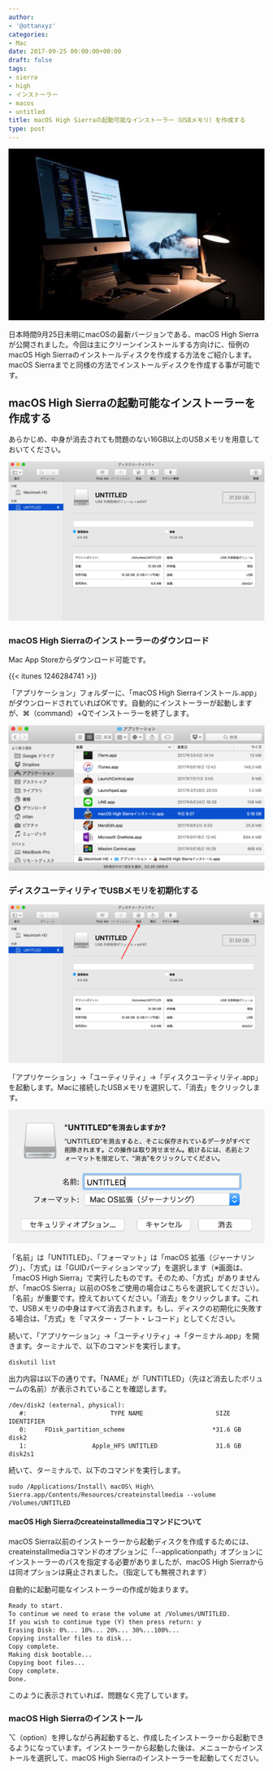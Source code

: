 ```yaml
---
author:
- '@ottanxyz'
categories:
- Mac
date: 2017-09-25 00:00:00+00:00
draft: false
tags:
- sierra
- high
- インストーラー
- macos
- untitled
title: macOS High Sierraの起動可能なインストーラー（USBメモリ）を作成する
type: post
---
```


![](171129-5a1ec8c3b7338.jpg)

日本時間9月25日未明にmacOSの最新バージョンである、macOS High Sierraが公開されました。今回は主にクリーンインストールする方向けに、恒例のmacOS High Sierraのインストールディスクを作成する方法をご紹介します。macOS Sierraまでと同様の方法でインストールディスクを作成する事が可能です。

## macOS High Sierraの起動可能なインストーラーを作成する

あらかじめ、中身が消去されても問題のない16GB以上のUSBメモリを用意しておいてください。

![](171129-5a1ec74f17d7a.png)

### macOS High Sierraのインストーラーのダウンロード

Mac App Storeからダウンロード可能です。

{{< itunes 1246284741 >}}

「アプリケーション」フォルダーに、「macOS High Sierraインストール.app」がダウンロードされていればOKです。自動的にインストーラーが起動しますが、⌘（command）+Qでインストーラーを終了します。

![](170925-59c991bd1e1ec.png)

### ディスクユーティリティでUSBメモリを初期化する

![](171129-5a1ec7838c377.png)

「アプリケーション」→「ユーティリティ」→「ディスクユーティリティ.app」を起動します。Macに接続したUSBメモリを選択して、「消去」をクリックします。

![](171129-5a1ec7d27b9dc.png)

「名前」は「UNTITLED」、「フォーマット」は「macOS 拡張（ジャーナリング）」、「方式」は「GUIDパーティションマップ」を選択します（※画面は、「macOS High Sierra」で実行したものです。そのため、「方式」がありませんが、「macOS Sierra」以前のOSをご使用の場合はこちらを選択してください）。「名前」が重要です。控えておいてください。「消去」をクリックします。これで、USBメモリの中身はすべて消去されます。もし、ディスクの初期化に失敗する場合は、「方式」を「マスター・ブート・レコード」としてください。

続いて、「アプリケーション」→「ユーティリティ」→「ターミナル.app」を開きます。ターミナルで、以下のコマンドを実行します。

    diskutil list

出力内容は以下の通りです。「NAME」が「UNTITLED」（先ほど消去したボリュームの名前）が表示されていることを確認します。

    /dev/disk2 (external, physical):
       #:                       TYPE NAME                    SIZE       IDENTIFIER
       0:     FDisk_partition_scheme                        *31.6 GB    disk2
       1:                  Apple_HFS UNTITLED                31.6 GB    disk2s1

続いて、ターミナルで、以下のコマンドを実行します。

    sudo /Applications/Install\ macOS\ High\ Sierra.app/Contents/Resources/createinstallmedia --volume /Volumes/UNTITLED

#### macOS High Sierraのcreateinstallmediaコマンドについて

macOS Sierra以前のインストーラーから起動ディスクを作成するためには、createinstallmediaコマンドのオプションに「--applicationpath」オプションにインストーラーのパスを指定する必要がありましたが、macOS High Sierraからは同オプションは廃止されました。（指定しても無視されます）

自動的に起動可能なインストーラーの作成が始まります。

    Ready to start.
    To continue we need to erase the volume at /Volumes/UNTITLED.
    If you wish to continue type (Y) then press return: y
    Erasing Disk: 0%... 10%... 20%... 30%...100%...
    Copying installer files to disk...
    Copy complete.
    Making disk bootable...
    Copying boot files...
    Copy complete.
    Done.

このように表示されていれば、問題なく完了しています。

### macOS High Sierraのインストール

⌥（option）を押しながら再起動すると、作成したインストーラーから起動できるようになっています。インストーラーから起動した後は、メニューからインストールを選択して、macOS High Sierraのインストーラーを起動してください。